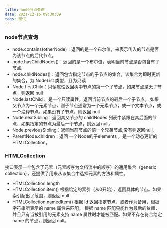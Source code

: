 ```yaml
---
title: node节点查询
date: 2021-12-16 09:30:39
tags: 面试
---
```


### node节点查询

- node.contains(otherNode)：返回的是一个布尔值，来表示传入的节点是否为该节点的后代节点。
- node.hasChildNodes()：返回的是一个布尔值，表明当前节点是否包含有子节点.
- node.childNodes()：返回包含指定节点的子节点的集合，该集合为即时更新的集合，为 NodeList 类型，且为只读
- Node.firstChild：只读属性返回树中节点的第一个子节点，如果节点是无子节点，则返回 null
- Node.lastChild： 是一个只读属性，返回当前节点的最后一个子节点。
					如果父节点为一个元素节点，则子节点通常为一个元素节点，或一个文本节点，或一个注释节点。如果没有子节点，则返回 null
- Node.nextSibling：返回其父节点的 childNodes 列表中紧跟在其后面的节点，如果指定的节点为最后一个节点，则返回 null。
- Node.previousSibling：返回当前节点的前一个兄弟节点,没有则返回null.
- ParentNode.children：返回 一个Node的子elements ，是一个动态更新的 HTMLCollection。


### HTMLCollection

接口表示一个包含了元素（元素顺序为文档流中的顺序）的通用集合（generic collection），还提供了用来从该集合中选择元素的方法和属性。

- HTMLCollection.length
- HTMLCollection.item()
	根据给定的索引（从0开始），返回具体的节点。如果索引超出了范围，则返回 null
- HTMLCollection.namedItem()
	根据 Id 返回指定节点，或者作为备用，根据字符串所表示的 name 属性来匹配。
	根据 name 匹配只能作为最后的依赖，并且只有当被引用的元素支持 name 属性时才能被匹配。如果不存在符合给定 name 的节点，则返回 null。